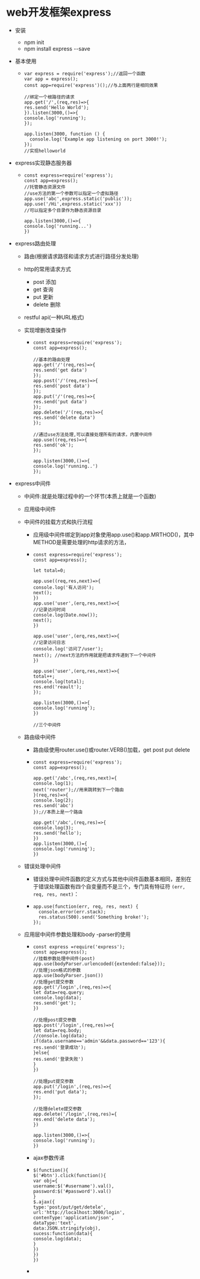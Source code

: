 

# web开发框架express

- 安装

  - npm init
  - npm install express --save

- 基本使用

  - ```
    var express = require('express');//返回一个函数
    var app = express();
    const app=require('express')();//与上面两行是相同效果
    
    //绑定一个根路径的请求
    app.get('/',(req,res)=>{
    res.send('Hello World');
    }).listen(3000,()=>{
    console.log('running');
    });
    
    app.listen(3000, function () {
      console.log('Example app listening on port 3000!');
    });
    //实现helloworld
    ```

- express实现静态服务器

  - ```
    const express=require('express');
    const app=express();
    //托管静态资源文件
    //use方法的第一个参数可以指定一个虚拟路径
    app.use('abc',express.static('public'));
    app.use('/Hi',express.static('xxx'))
    //可以指定多个目录作为静态资源目录
    
    app.listen(3000,()=>{
    console.log('running...')
    })
    ```

- express路由处理

  - 路由(根据请求路径和请求方式进行路径分发处理)

  - http的常用请求方式

    - post  添加
    - get    查询
    - put      更新
    - delete 删除

  - restful api(一种URL格式)

  - 实现增删改查操作

    - ```
      const express=require('express');
      const app=express();
      
      //基本的路由处理
      app.get('/'(req,res)=>{
      res.send('get data')
      });
      app.post('/'(req,res)=>{
      res.send('post data')
      });
      app.put('/'(req,res)=>{
      res.send('put data')
      });
      app.delete('/'(req,res)=>{
      res.send('delete data')
      });
      
      //通过use方法处理,可以直接处理所有的请求，内置中间件
      app.use((req,res)=>{
      res.send('ok');
      });
      
      app.listen(3000,()=>{
      console.log('running..')
      }); 
      ```

- express中间件

  - 中间件:就是处理过程中的一个环节(本质上就是一个函数)

  - 应用级中间件

  - 中间件的挂载方式和执行流程

    - 应用级中间件绑定到app对象使用app.use()和app.MRTHOD()，其中METHOD是需要处理的http请求的方法，

    - ```
      const express=require('express');
      const app=express();
      
      let total=0;
      
      app.use((req,res,next)=>{
      console.log('有人访问');
      next();
      })
      app.use('user',(erq,res,next)=>{
      //记录访问时间
      console.log(Date.now());
      next(); 
      })
      
      app.use('user',(erq,res,next)=>{
      //记录访问日志
      console.log('访问了/user');
      next(); //next方法的作用就是把请求传递到下一个中间件
      })
      
      app.use('user',(erq,res,next)=>{
      total++;
      console.log(total);
      res.end('reault');
      });
      
      app.listen(3000,()=>{
      console.log('running');
      })
      
      //三个中间件
      ```

  - 路由级中间件

    - 路由级使用router.use()或router.VERB()加载，get post put delete

    - ```
      const express=require('express');
      const app=express();
      
      app.get('/abc',(req,res,next)={
      console.log(1);
      next('router');//用来跳转到下一个路由
      }(req,res)=>{
      console.log(2);
      res.send('abc')
      });//本质上是一个路由
      
      app.get('/abc',(req,res)=>{
      console.log(3);
      res.send('hello');
      })
      app.listen(3000,()={
      console.log('running');
      })
      ```

  - 错误处理中间件

    - 错误处理中间件函数的定义方式与其他中间件函数基本相同，差别在于错误处理函数有四个自变量而不是三个，专门具有特征符 `(err, req, res, next)`： 

    - ```
      app.use(function(err, req, res, next) {
        console.error(err.stack);
        res.status(500).send('Something broke!');
      });
      ```

  - 应用层中间件参数处理和body -parser的使用

    - ```
      const express =require('express');
      const app=express();
      //挂载参数处理中间件(post)
      app.use(bodyParser.urlencoded({extended:false}));
      //处理json格式的参数
      app.use(bodyParser.json())
      //处理get提交参数
      app.get('/login',(req,res)=>{
      let data=req.query;
      console.log(data);
      res.send('get');
      })
      
      //处理post提交参数 
      app.post('/login',(req,res)=>{
      let data=req.body;
      //console.log(data);
      if(data.username=='admin'&&data.password=='123'){
      res.send('登录成功');
      }else{
      res.send('登录失败')
      }
      })
      
      //处理put提交参数
      app.put('/login',(req,res)=>{
      res.end('put data');
      });
      
      //处理delete提交参数
      app.delete('/login',(req,res)={
      res.end('delete data');
      })
      
      app.listen(3000,()=>{
      console.log('running');
      })
      ```

    - ajax参数传递

    - ```
      $(function(){
      $('#btn').click(function(){
      var obj={
      username:$('#username').val(),
      password:$('#password').val()
      }
      $.ajax({
      type:'post/put/get/detele',
      url:'http://localhost:3000/login',
      contenType:'application/json',
      dataType:'text',
      data:JSON.stringify(obj),
      sucess:function(data){
      console.log(data);
      }
      })
      })
      })
      ```

    - 

